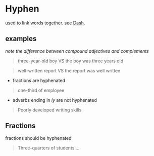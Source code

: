 # Hyphen

used to link words together. see [Dash](Dash%200c3252234ba64343995ca9e29f56e188.md).

## examples

*note the difference between compound adjectives and complements*

> three-year-old boy VS the boy was three years old
> 

> well-written report VS the report was well written
> 
- fractions are hyphenated

> one-third of employee
> 
- adverbs ending in *ly* are not hyphenated

> Poorly developed writing skills
> 

## Fractions

fractions should be hyphenated

> Three-quarters of students $\dots$
>